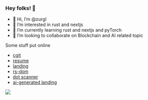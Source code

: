 ### Hey folks! 👋

<!---
zurgl/zurgl is a ✨ special ✨ repository because its `README.md` (this file) appears on your GitHub profile.
--->

- 👋 Hi, I’m @zurgl
- 👀 I’m interested in rust and nextjs
- 🌱 I’m currently learning rust and nextjs and pyTorch
- 💞️ I’m looking to collaborate on Blockchain and AI related topic

Some stuff put online

- [cgit](https://git.elayar.fr)
- [resume](https://resume.elayar.fr)
- [landing](https://yacine.elayar.fr)
- [rs-dom](https://dom.elayar.fr)
- [dot scanner](https://dot.elayar.fr)
- [ai-generated landing](https://ai-generated.fr)

![](https://komarev.com/ghpvc/?username=zurgl)
